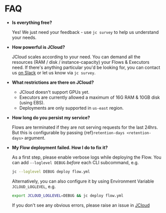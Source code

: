 # FAQ

- **Is everything free?**

  Yes! We just need your feedback - use `jc survey` to help us understand your needs.

- **How powerful is JCloud?**

  JCloud scales according to your need. You can demand all the resources (RAM / disk / instance-capacity) your Flows & Executors need. If there's anything particular you'd be looking for, you can contact us [on Slack](https://slack.jina.ai) or let us know via `jc survey`.

- **What restrictions are there on JCloud?**

  - JCloud doesn't support GPUs yet.
  - Executors are currently allowed a maximum of 16G RAM & 10GB disk (using EBS).
  - Deployments are only supported in `us-east` region.

- **How long do you persist my service?**

  Flows are terminated if they are not serving requests for the last 24hrs. But this is configurable by passing {ref}`retention-days <retention-days>` argument.

- **My Flow deployment failed. How I do to fix it?**

  As a first step, please enable verbose logs while deploying the Flow. You can add `--loglevel DEBUG` _before_ each CLI subcommand, e.g.

  ```bash
  jc --loglevel DEBUG deploy flow.yml
  ```

  Alternatively, you can also configure it by using Environment Variable `JCLOUD_LOGLEVEL`, e.g.

  ```bash
  export JCLOUD_LOGLEVEL=DEBUG && jc deploy flow.yml
  ```

  If you don't see any obvious errors, please raise an issue in [JCloud](https://github.com/jina-ai/jcloud/issues/new/choose)
